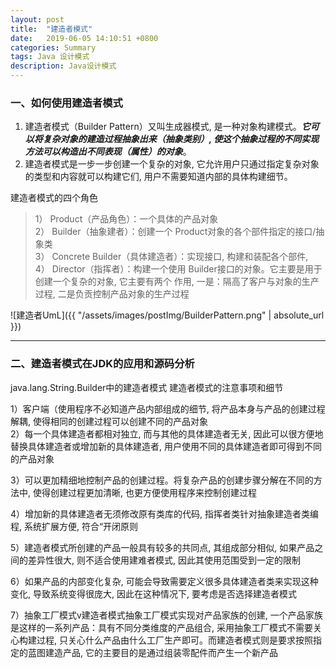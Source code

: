 ```yaml
---
layout: post
title:  "建造者模式"
date:   2019-06-05 14:10:51 +0800
categories: Summary
tags: Java 设计模式
description: Java设计模式
---
```



### 一、如何使用建造者模式
1. 建造者模式（Builder Pattern）又叫生成器模式, 是一种对象构建模式。***它可以将复杂对象的建造过程抽象出来（抽象类别）, 使这个抽象过程的不同实现方法可以构造出不同表现（属性）的对象***。
2. 建造者模式是一步一步创建一个复杂的对象, 它允许用户只通过指定复杂对象的类型和内容就可以构建它们, 用户不需要知道内部的具体构建细节。

建造者模式的四个角色    
>1） Product（产品角色）：一个具体的产品对象     
>2） Builder（抽象建者）：创建一个 Product对象的各个部件指定的接口/抽象类    
>3） Concrete Builder（具体建造者）：实现接口, 构建和装配各个部件,     
>4） Director（指挥者）：构建一个使用 Builder接口的对象。它主要是用于创建一个复杂的对象, 它主要有两个
>作用, 一是：隔高了客户与对象的生产过程, 二是负贡控制产品对象的生产过程    

![建造者UmL]({{ "/assets/images/postImg/BuilderPattern.png" | absolute_url }})  

----

### 二、建造者模式在JDK的应用和源码分析
java.lang.String.Builder中的建造者模式
建造者模式的注意事项和细节    

1）客户端（使用程序不必知道产品内部组成的细节, 将产品本身与产品的创建过程解耦, 使得相同的创建过程可以创建不同的产品对象     
2）每一个具体建造者都相对独立, 而与其他的具体建造者无关, 因此可以很方便地替换具体建造者或增加新的具体建造者, 用户使用不同的具体建造者即可得到不同的产品对象     

3）可以更加精细地控制产品的创建过程。将复杂产品的创建步骤分解在不同的方法中, 使得创建过程更加清晰, 也更方便使用程序来控制创建过程      

4）增加新的具体建造者无须修改原有类库的代码, 指挥者类针对抽象建造者类编程, 系统扩展方便, 符合“开闭原则    

5）建造者模式所创建的产品一般具有较多的共同点, 其组成部分相似, 如果产品之间的差异性很大, 则不适合使用建难者模式, 因此其使用范围受到一定的限制   

6）如果产品的内部变化复杂, 可能会导致需要定义很多具体建造者类来实现这种变化, 导致系统变得很庞大, 因此在这种情况下, 要考虑是否选择建造者模式    

7）抽象工厂模式v建造者模式抽象工厂模式实现对产品家族的创建, 一个产品家族是这样的一系列产品：具有不同分类维度的产品组合, 采用抽象工厂模式不需要关心构建过程, 只关心什么产品由什么工厂生产即可。而建造者模式则是要求按照指定的蓝图建造产品, 它的主要目的是通过组装零配件而产生一个新产品